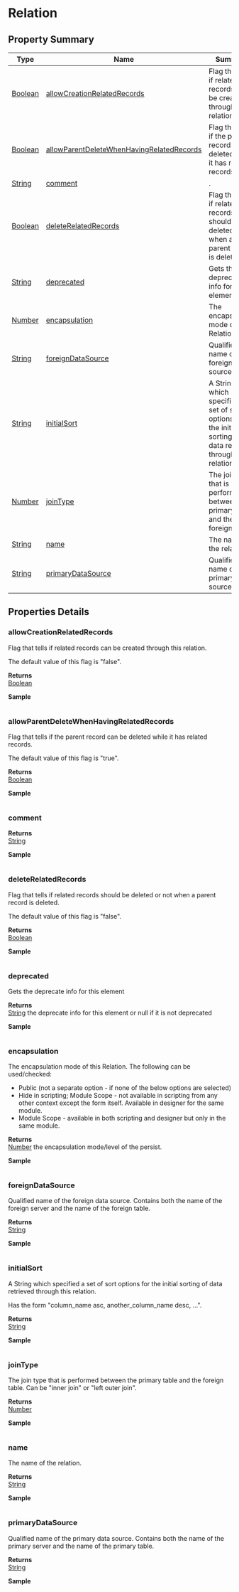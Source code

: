 #  Relation


## Property Summary

| Type                                                  | Name                    | Summary                                                                                                           |
| ----------------------------------------------------- | ----------------------- | ----------------------------------------------------------------------------------------------------------------- |
| [Boolean](../JSLib/Boolean.md) | [allowCreationRelatedRecords](Relation.md#allowCreationRelatedRecords)                   | Flag that tells if related records can be created through this relation..                                    |
| [Boolean](../JSLib/Boolean.md) | [allowParentDeleteWhenHavingRelatedRecords](Relation.md#allowParentDeleteWhenHavingRelatedRecords)                   | Flag that tells if the parent record can be deleted while it has related records..                                    |
| [String](../JSLib/String.md) | [comment](Relation.md#comment)                   | .                                    |
| [Boolean](../JSLib/Boolean.md) | [deleteRelatedRecords](Relation.md#deleteRelatedRecords)                   | Flag that tells if related records should be deleted or not when a parent record is deleted..                                    |
| [String](../JSLib/String.md) | [deprecated](Relation.md#deprecated)                   | Gets the deprecate info for this element.                                    |
| [Number](../JSLib/Number.md) | [encapsulation](Relation.md#encapsulation)                   | The encapsulation mode of this Relation..                                    |
| [String](../JSLib/String.md) | [foreignDataSource](Relation.md#foreignDataSource)                   | Qualified name of the foreign data source..                                    |
| [String](../JSLib/String.md) | [initialSort](Relation.md#initialSort)                   | A String which specified a set of sort options for the initial sorting of data retrieved through this relation..                                    |
| [Number](../JSLib/Number.md) | [joinType](Relation.md#joinType)                   | The join type that is performed between the primary table and the foreign table..                                    |
| [String](../JSLib/String.md) | [name](Relation.md#name)                   | The name of the relation..                                    |
| [String](../JSLib/String.md) | [primaryDataSource](Relation.md#primaryDataSource)                   | Qualified name of the primary data source..                                    |

## Properties Details

### allowCreationRelatedRecords

Flag that tells if related records can be created through this relation.

The default value of this flag is "false".

**Returns**\
[Boolean](../JSLib/Boolean.md) 


**Sample**

```javascript

```
### allowParentDeleteWhenHavingRelatedRecords

Flag that tells if the parent record can be deleted while it has related records.

The default value of this flag is "true".

**Returns**\
[Boolean](../JSLib/Boolean.md) 


**Sample**

```javascript

```
### comment



**Returns**\
[String](../JSLib/String.md) 


**Sample**

```javascript

```
### deleteRelatedRecords

Flag that tells if related records should be deleted or not when a parent record is deleted.

The default value of this flag is "false".

**Returns**\
[Boolean](../JSLib/Boolean.md) 


**Sample**

```javascript

```
### deprecated

Gets the deprecate info for this element

**Returns**\
[String](../JSLib/String.md) the deprecate info for this element or null if it is not deprecated


**Sample**

```javascript

```
### encapsulation

The encapsulation mode of this Relation. The following can be used/checked:

- Public (not a separate option - if none of the below options are selected)
- Hide in scripting; Module Scope - not available in scripting from any other context except the form itself. Available in designer for the same module.
- Module Scope - available in both scripting and designer but only in the same module.

**Returns**\
[Number](../JSLib/Number.md) the encapsulation mode/level of the persist.


**Sample**

```javascript

```
### foreignDataSource

Qualified name of the foreign data source. Contains both the name of the foreign
server and the name of the foreign table.

**Returns**\
[String](../JSLib/String.md) 


**Sample**

```javascript

```
### initialSort

A String which specified a set of sort options for the initial sorting of data
retrieved through this relation.

Has the form "column_name asc, another_column_name desc, ...".

**Returns**\
[String](../JSLib/String.md) 


**Sample**

```javascript

```
### joinType

The join type that is performed between the primary table and the foreign table.
Can be "inner join" or "left outer join".

**Returns**\
[Number](../JSLib/Number.md) 


**Sample**

```javascript

```
### name

The name of the relation.

**Returns**\
[String](../JSLib/String.md) 


**Sample**

```javascript

```
### primaryDataSource

Qualified name of the primary data source. Contains both the name of the primary server
and the name of the primary table.

**Returns**\
[String](../JSLib/String.md) 


**Sample**

```javascript

```

